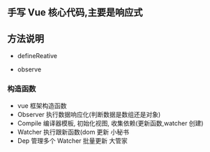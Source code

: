 ## 手写 Vue 核心代码,主要是响应式

## 方法说明

- defineReative
<!-- 执行Object.defineprotity外部方法 -->

- observe
<!-- 遍历指定数据对象的每个 key,拦截之 -->

### 构造函数

- vue 框架构造函数
- Observer 执行数据响应化(判断数据是数组还是对象)
- Compile 编译器模板, 初始化视图, 收集依赖(更新函数,watcher 创建)
- Watcher 执行跟新函数(dom 更新 小秘书
- Dep 管理多个 Watcher 批量更新 大管家

